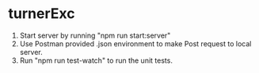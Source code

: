 # turnerExc
1. Start server by running "npm run start:server"
2. Use Postman provided .json environment to make Post request to local server. 
3. Run "npm run test-watch" to run the unit tests.  